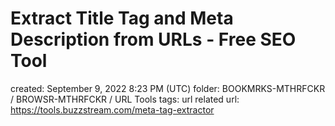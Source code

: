 # Extract Title Tag and Meta Description from URLs - Free SEO Tool

created: September 9, 2022 8:23 PM (UTC)
folder: BOOKMRKS-MTHRFCKR / BROWSR-MTHRFCKR / URL Tools
tags: url related
url: https://tools.buzzstream.com/meta-tag-extractor